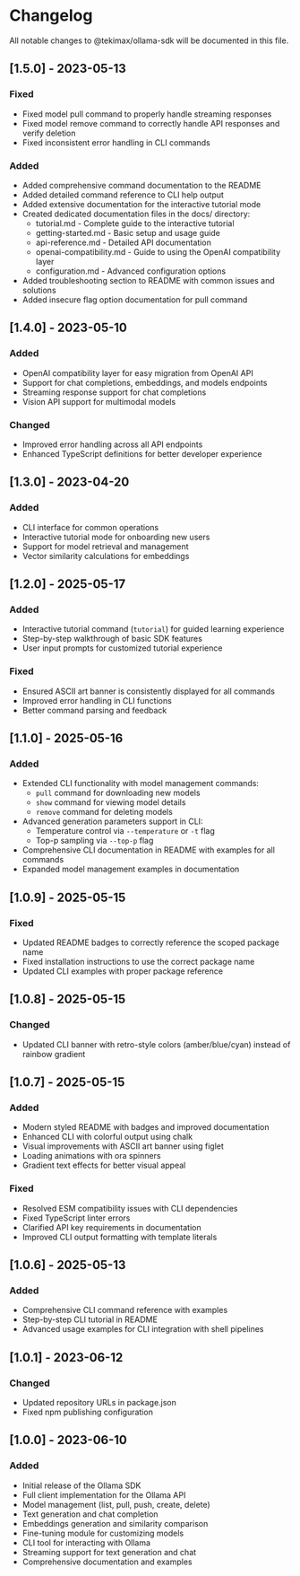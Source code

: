 # Changelog

All notable changes to @tekimax/ollama-sdk will be documented in this file.

## [1.5.0] - 2023-05-13

### Fixed
- Fixed model pull command to properly handle streaming responses
- Fixed model remove command to correctly handle API responses and verify deletion
- Fixed inconsistent error handling in CLI commands

### Added
- Added comprehensive command documentation to the README
- Added detailed command reference to CLI help output
- Added extensive documentation for the interactive tutorial mode
- Created dedicated documentation files in the docs/ directory:
  - tutorial.md - Complete guide to the interactive tutorial
  - getting-started.md - Basic setup and usage guide
  - api-reference.md - Detailed API documentation
  - openai-compatibility.md - Guide to using the OpenAI compatibility layer
  - configuration.md - Advanced configuration options
- Added troubleshooting section to README with common issues and solutions
- Added insecure flag option documentation for pull command

## [1.4.0] - 2023-05-10

### Added
- OpenAI compatibility layer for easy migration from OpenAI API
- Support for chat completions, embeddings, and models endpoints
- Streaming response support for chat completions
- Vision API support for multimodal models

### Changed
- Improved error handling across all API endpoints
- Enhanced TypeScript definitions for better developer experience

## [1.3.0] - 2023-04-20

### Added
- CLI interface for common operations
- Interactive tutorial mode for onboarding new users
- Support for model retrieval and management
- Vector similarity calculations for embeddings

## [1.2.0] - 2025-05-17

### Added
- Interactive tutorial command (`tutorial`) for guided learning experience
- Step-by-step walkthrough of basic SDK features
- User input prompts for customized tutorial experience

### Fixed
- Ensured ASCII art banner is consistently displayed for all commands
- Improved error handling in CLI functions
- Better command parsing and feedback

## [1.1.0] - 2025-05-16

### Added
- Extended CLI functionality with model management commands:
  - `pull` command for downloading new models
  - `show` command for viewing model details
  - `remove` command for deleting models
- Advanced generation parameters support in CLI:
  - Temperature control via `--temperature` or `-t` flag
  - Top-p sampling via `--top-p` flag
- Comprehensive CLI documentation in README with examples for all commands
- Expanded model management examples in documentation

## [1.0.9] - 2025-05-15

### Fixed
- Updated README badges to correctly reference the scoped package name
- Fixed installation instructions to use the correct package name
- Updated CLI examples with proper package reference

## [1.0.8] - 2025-05-15

### Changed
- Updated CLI banner with retro-style colors (amber/blue/cyan) instead of rainbow gradient

## [1.0.7] - 2025-05-15

### Added
- Modern styled README with badges and improved documentation
- Enhanced CLI with colorful output using chalk
- Visual improvements with ASCII art banner using figlet
- Loading animations with ora spinners
- Gradient text effects for better visual appeal

### Fixed
- Resolved ESM compatibility issues with CLI dependencies
- Fixed TypeScript linter errors
- Clarified API key requirements in documentation
- Improved CLI output formatting with template literals

## [1.0.6] - 2025-05-13

### Added
- Comprehensive CLI command reference with examples
- Step-by-step CLI tutorial in README
- Advanced usage examples for CLI integration with shell pipelines

## [1.0.1] - 2023-06-12

### Changed
- Updated repository URLs in package.json
- Fixed npm publishing configuration

## [1.0.0] - 2023-06-10

### Added
- Initial release of the Ollama SDK
- Full client implementation for the Ollama API
- Model management (list, pull, push, create, delete)
- Text generation and chat completion
- Embeddings generation and similarity comparison
- Fine-tuning module for customizing models
- CLI tool for interacting with Ollama
- Streaming support for text generation and chat
- Comprehensive documentation and examples 